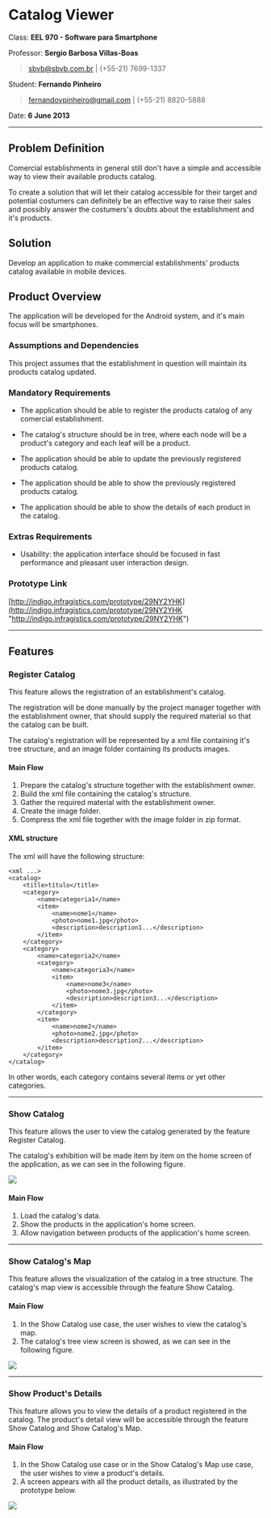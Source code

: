 # Catalog Viewer


Class: **EEL 970 - Software para Smartphone**

Professor: **Sergio Barbosa Villas-Boas**

> sbvb@sbvb.com.br	|	(+55-21) 7699-1337

Student: **Fernando Pinheiro**
	
> fernandovpinheiro@gmail.com	|	(+55-21) 8820-5888

Date: **6 June 2013**

---

## Problem Definition
Comercial establishments in general still don't have a simple and accessible way to view their available products catalog.  

To create a solution that will let their catalog accessible for their target and potential costumers can definitely be
an effective way to raise their sales and possibly answer the costumers's doubts about the establishment and it's products.
 
## Solution
Develop an application to make commercial establishments' products catalog available in mobile devices.

## Product Overview

The application will be developed for the Android system, and it's main focus will be smartphones.

### Assumptions and Dependencies

This project assumes that the establishment in question will maintain its products catalog updated.

### Mandatory Requirements

+ The application should be able to register the products catalog of any comercial establishment. 

+ The catalog's structure should be in tree, where each node will be a product's category and each leaf will be a product. 

+ The application should be able to update the previously registered products catalog. 

+ The application should be able to show the previously registered products catalog.

+ The application should be able to show the details of each product in the catalog.

### Extras Requirements

+ Usability: the application interface should be focused in fast performance and pleasant user interaction design.

### Prototype Link
[http://indigo.infragistics.com/prototype/29NY2YHK](http://indigo.infragistics.com/prototype/29NY2YHK "http://indigo.infragistics.com/prototype/29NY2YHK")

---

## Features

### Register Catalog

This feature allows the registration of an establishment's catalog.

The registration will be done manually by the project manager together with the establishment owner, that should supply
the required material so that the catalog can be built.

The catalog's registration will be represented by a xml file containing it's tree structure, and an image folder
containing its products images.

#### Main Flow

1. Prepare the catalog's structure together with the establishment owner.
2. Build the xml file containing the catalog's structure.
3. Gather the required material with the establishment owner.
4. Create the image folder.
5. Compress the xml file together with the image folder in zip format.

#### XML structure

The xml will have the following structure:
	
	<xml ...>
	<catalog>
		<title>título</title>
		<category>
			<name>categoria1</name>
			<item>
				<name>nome1</name>
				<photo>nome1.jpg</photo>
				<description>description1...</description>
			</item>
		</category>
		<category>
			<name>categoria2</name>
			<category>
				<name>categoria3</name>
				<item>
					<name>nome3</name>
					<photo>nome3.jpg</photo>
					<description>description3...</description>
				</item>
			</category>
			<item>
				<name>nome2</name>
				<photo>nome2.jpg</photo>
				<description>description2...</description>
			</item>
		</category>
	</catalog>

In other words, each category contains several items or yet other categories.

---

### Show Catalog

This feature allows the user to view the catalog generated by the feature Register Catalog.

The catalog's exhibition will be made item by item on the home screen of the application, as we can see in the following
figure.

![](home.png)

#### Main Flow

1. Load the catalog's data.
2. Show the products in the application's home screen.
3. Allow navigation between products of the application's home screen.

---

### Show Catalog's Map

This feature allows the visualization of the catalog in a tree structure. The catalog's map view is accessible through
the feature Show Catalog.

#### Main Flow

1. In the Show Catalog use case, the user wishes to view the catalog's map.
2. The catalog's tree view screen is showed, as we can see in the following figure.

![](map.png)

---

### Show Product's Details

This feature allows you to view the details of a product registered in the catalog. The product's detail view will be
accessible through the feature Show Catalog and Show Catalog's Map.

#### Main Flow

1. In the Show Catalog use case or in the Show Catalog's Map use case, the user wishes to view a product's details.
2. A screen appears with all the product details, as illustrated by the prototype below.

![](details.png)